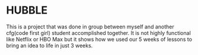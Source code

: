 # HUBBLE
This is a project that was done in group between myself and another cfg(code first girl) student accomplished together. It is not highly functional like Netflix or HBO Max but it shows how we used our 5 weeks of lessons to bring an idea to life in just 3 weeks. 
